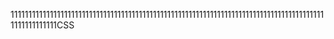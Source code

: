 11111111111111111111111111111111111111111111111111111111111111111111111111111111111111111111111111111CSS

